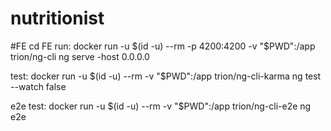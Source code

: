 # nutritionist
#FE
cd FE
run:
docker run -u $(id -u) --rm -p 4200:4200 -v "$PWD":/app trion/ng-cli ng serve -host 0.0.0.0

test:
docker run -u $(id -u) --rm -v "$PWD":/app trion/ng-cli-karma ng test --watch false

 e2e test:
 docker run -u $(id -u) --rm -v "$PWD":/app trion/ng-cli-e2e ng e2e